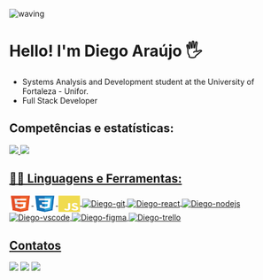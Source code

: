 ![waving](https://capsule-render.vercel.app/api?type=waving&height=200&text=Diego%20Araújo&fontAlignY=40&color=0:6EBBFF,100:000cff&fontColor=fff)

# Hello! I'm Diego Araújo 🖐️
* Systems Analysis and Development student at the University of Fortaleza - Unifor.
* Full Stack Developer
## Competências e estatísticas:
<div>
    <a href="https://github.com/diegofer70">
    <img height="180em" src="https://github-readme-stats.vercel.app/api?username=diegofer70&theme=dark&hide_border=false&include_all_commits=false&count_private=false" />
    <img height="180em" src="https://github-readme-stats.vercel.app/api/top-langs/?username=diegofer70&theme=dark&hide_border=false&include_all_commits=false&count_private=false&layout=compact" />
</div>

## 👨‍💻 Linguagens e Ferramentas:
<div style="display: inline_block">
  <img align="center" alt="Diego-HTML" height="30" width="40" src="https://raw.githubusercontent.com/devicons/devicon/master/icons/html5/html5-original.svg" />
  <img align="center" alt="Diego-CSS" height="30" width="40" src="https://raw.githubusercontent.com/devicons/devicon/master/icons/css3/css3-original.svg" />
  <img align="center" alt="Diego-Js" height="30" width="40" src="https://raw.githubusercontent.com/devicons/devicon/master/icons/javascript/javascript-plain.svg" />
  <img align="center" alt="Diego-git" height="30" width="40" src="https://cdn.jsdelivr.net/gh/devicons/devicon/icons/git/git-original.svg" />
  <img align="center" alt="Diego-react" height="30" width="40" src="https://cdn.jsdelivr.net/gh/devicons/devicon/icons/react/react-original.svg" />
  <img align="center" alt="Diego-nodejs" height="30" width="40" src="https://cdn.jsdelivr.net/gh/devicons/devicon/icons/nodejs/nodejs-original.svg" />
  <img align="center" alt="Diego-vscode" height="30" width="40" src="https://cdn.jsdelivr.net/gh/devicons/devicon/icons/vscode/vscode-original.svg" />
  <img align="center" alt="Diego-figma" height="30" width="40" src="https://cdn.jsdelivr.net/gh/devicons/devicon/icons/figma/figma-original.svg" />
  <img align="center" alt="Diego-trello" height="30" width="40" src="https://cdn.jsdelivr.net/gh/devicons/devicon/icons/trello/trello-plain.svg" />
</div>

## Contatos
<div style="display: inline_block">
    <a href="https://instagram.com/diegoaraujo.dev" target="_blank"><img src="https://img.shields.io/badge/Instagram-E4405F?style=for-the-badge&logo=instagram&logoColor=white" target="_blank"></a>
    <a href="https://www.linkedin.com/in/diegoferreiraraujo/" target="_blank"><img src="https://img.shields.io/badge/LinkedIn-0077B5?style=for-the-badge&logo=linkedin&logoColor=white" target="_blank"></a>
    <a href = "mailto:ferreiradearaujod@gmail.com"><img loading="lazy" src="https://img.shields.io/badge/Gmail-D14836?style=for-the-badge&logo=gmail&logoColor=white" target="_blank"></a>
</div>
